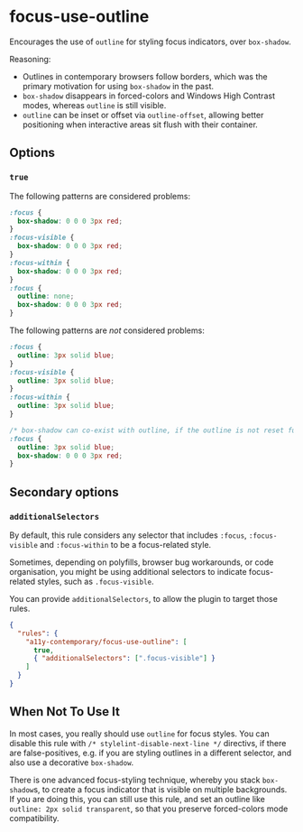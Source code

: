 # focus-use-outline

Encourages the use of `outline` for styling focus indicators, over `box-shadow`.

Reasoning:

- Outlines in contemporary browsers follow borders, which was the primary
  motivation for using `box-shadow` in the past.
- `box-shadow` disappears in forced-colors and Windows High Contrast modes,
  whereas `outline` is still visible.
- `outline` can be inset or offset via `outline-offset`, allowing better
  positioning when interactive areas sit flush with their container.

## Options

### `true`

The following patterns are considered problems:

```css
:focus {
  box-shadow: 0 0 0 3px red;
}
:focus-visible {
  box-shadow: 0 0 0 3px red;
}
:focus-within {
  box-shadow: 0 0 0 3px red;
}
:focus {
  outline: none;
  box-shadow: 0 0 0 3px red;
}
```

The following patterns are _not_ considered problems:

```css
:focus {
  outline: 3px solid blue;
}
:focus-visible {
  outline: 3px solid blue;
}
:focus-within {
  outline: 3px solid blue;
}

/* box-shadow can co-exist with outline, if the outline is not reset fully */
:focus {
  outline: 3px solid blue;
  box-shadow: 0 0 0 3px red;
}
```

## Secondary options

### `additionalSelectors`

By default, this rule considers any selector that includes `:focus`,
`:focus-visible` and `:focus-within` to be a focus-related style.

Sometimes, depending on polyfills, browser bug workarounds, or code
organisation, you might be using additional selectors to indicate focus-related
styles, such as `.focus-visible`.

You can provide `additionalSelectors`, to allow the plugin to target those
rules.

```json
{
  "rules": {
    "a11y-contemporary/focus-use-outline": [
      true,
      { "additionalSelectors": [".focus-visible"] }
    ]
  }
}
```

## When Not To Use It

In most cases, you really should use `outline` for focus styles. You can disable
this rule with `/* stylelint-disable-next-line */` directivs, if there are
false-positives, e.g. if you are styling outlines in a different selector, and
also use a decorative `box-shadow`.

There is one advanced focus-styling technique, whereby you stack `box-shadow`s,
to create a focus indicator that is visible on multiple backgrounds. If you are
doing this, you can still use this rule, and set an outline like
`outline: 2px solid transparent`, so that you preserve forced-colors mode
compatibility.

```

```
